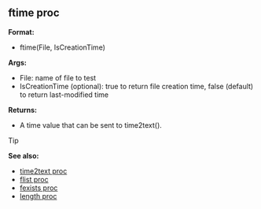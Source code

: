 ## ftime proc

**Format:**
+   ftime(File, IsCreationTime)

**Args:**
+   File: name of file to test
+   IsCreationTime (optional): true to return file creation time, false
    (default) to return last-modified time

**Returns:**
+   A time value that can be sent to time2text().

> [!TIP] 
> **See also:**
> +   [time2text proc](/ref/proc/time2text.md) 
> +   [flist proc](/ref/proc/flist.md) 
> +   [fexists proc](/ref/proc/fexists.md) 
> +   [length proc](/ref/proc/length.md) 